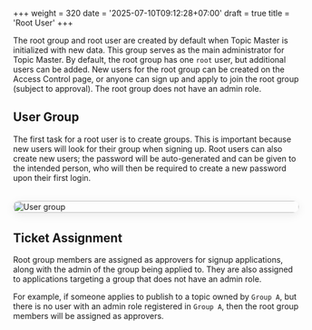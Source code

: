 +++
weight = 320
date = '2025-07-10T09:12:28+07:00'
draft = true
title = 'Root User'
+++

The root group and root user are created by default when Topic Master is initialized with new data. This group serves as the main administrator for Topic Master. By default, the root group has one `root` user, but additional users can be added. New users for the root group can be created on the Access Control page, or anyone can sign up and apply to join the root group (subject to approval). The root group does not have an admin role.

## User Group

The first task for a root user is to create groups. This is important because new users will look for their group when signing up. Root users can also create new users; the password will be auto-generated and can be given to the intended person, who will then be required to create a new password upon their first login.
<br/>

<div style="display: flex; justify-content: center; align-items: center; margin: 2rem 0;">
  <img src="/images/docs/user group.png" alt="User group" style="max-width: 700px; width: 100%; border-radius: 1rem; box-shadow: 0 4px 16px rgba(0,0,0,0.08);" />
</div>

## Ticket Assignment

Root group members are assigned as approvers for signup applications, along with the admin of the group being applied to. They are also assigned to applications targeting a group that does not have an admin role.

For example, if someone applies to publish to a topic owned by `Group A`, but there is no user with an admin role registered in `Group A`, then the root group members will be assigned as approvers.

